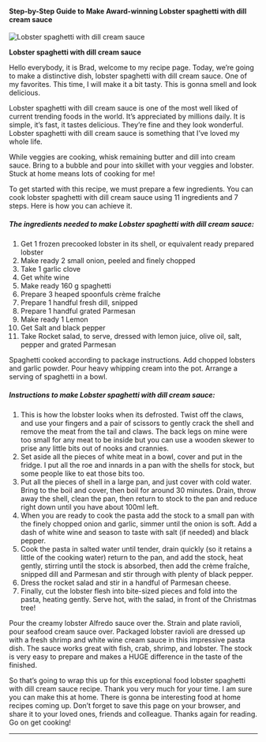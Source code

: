             

#### Step-by-Step Guide to Make Award-winning Lobster spaghetti with dill cream sauce

![Lobster spaghetti with dill cream sauce](https://img-global.cpcdn.com/recipes/6aeb56daad0d0bf3/751x532cq70/lobster-spaghetti-with-dill-cream-sauce-recipe-main-photo.jpg)

**Lobster spaghetti with dill cream sauce**

Hello everybody, it is Brad, welcome to my recipe page. Today, we’re going to make a distinctive dish, lobster spaghetti with dill cream sauce. One of my favorites. This time, I will make it a bit tasty. This is gonna smell and look delicious.

Lobster spaghetti with dill cream sauce is one of the most well liked of current trending foods in the world. It’s appreciated by millions daily. It is simple, it’s fast, it tastes delicious. They’re fine and they look wonderful. Lobster spaghetti with dill cream sauce is something that I’ve loved my whole life.

While veggies are cooking, whisk remaining butter and dill into cream sauce. Bring to a bubble and pour into skillet with your veggies and lobster. Stuck at home means lots of cooking for me!

To get started with this recipe, we must prepare a few ingredients. You can cook lobster spaghetti with dill cream sauce using 11 ingredients and 7 steps. Here is how you can achieve it.

##### The ingredients needed to make Lobster spaghetti with dill cream sauce:

1.  Get 1 frozen precooked lobster in its shell, or equivalent ready prepared lobster
2.  Make ready 2 small onion, peeled and finely chopped
3.  Take 1 garlic clove
4.  Get white wine
5.  Make ready 160 g spaghetti
6.  Prepare 3 heaped spoonfuls crème fraîche
7.  Prepare 1 handful fresh dill, snipped
8.  Prepare 1 handful grated Parmesan
9.  Make ready 1 Lemon
10.  Get Salt and black pepper
11.  Take Rocket salad, to serve, dressed with lemon juice, olive oil, salt, pepper and grated Parmesan

Spaghetti cooked according to package instructions. Add chopped lobsters and garlic powder. Pour heavy whipping cream into the pot. Arrange a serving of spaghetti in a bowl.

##### Instructions to make Lobster spaghetti with dill cream sauce:

1.  This is how the lobster looks when its defrosted. Twist off the claws, and use your fingers and a pair of scissors to gently crack the shell and remove the meat from the tail and claws. The back legs on mine were too small for any meat to be inside but you can use a wooden skewer to prise any little bits out of nooks and crannies.
2.  Set aside all the pieces of white meat in a bowl, cover and put in the fridge. I put all the roe and innards in a pan with the shells for stock, but some people like to eat those bits too.
3.  Put all the pieces of shell in a large pan, and just cover with cold water. Bring to the boil and cover, then boil for around 30 minutes. Drain, throw away the shell, clean the pan, then return to stock to the pan and reduce right down until you have about 100ml left.
4.  When you are ready to cook the pasta add the stock to a small pan with the finely chopped onion and garlic, simmer until the onion is soft. Add a dash of white wine and season to taste with salt (if needed) and black pepper.
5.  Cook the pasta in salted water until tender, drain quickly (so it retains a little of the cooking water) return to the pan, and add the stock, heat gently, stirring until the stock is absorbed, then add the crème fraîche, snipped dill and Parmesan and stir through with plenty of black pepper.
6.  Dress the rocket salad and stir in a handful of Parmesan cheese.
7.  Finally, cut the lobster flesh into bite-sized pieces and fold into the pasta, heating gently. Serve hot, with the salad, in front of the Christmas tree!

Pour the creamy lobster Alfredo sauce over the. Strain and plate ravioli, pour seafood cream sauce over. Packaged lobster ravioli are dressed up with a fresh shrimp and white wine cream sauce in this impressive pasta dish. The sauce works great with fish, crab, shrimp, and lobster. The stock is very easy to prepare and makes a HUGE difference in the taste of the finished.

So that’s going to wrap this up for this exceptional food lobster spaghetti with dill cream sauce recipe. Thank you very much for your time. I am sure you can make this at home. There is gonna be interesting food at home recipes coming up. Don’t forget to save this page on your browser, and share it to your loved ones, friends and colleague. Thanks again for reading. Go on get cooking!

* * *